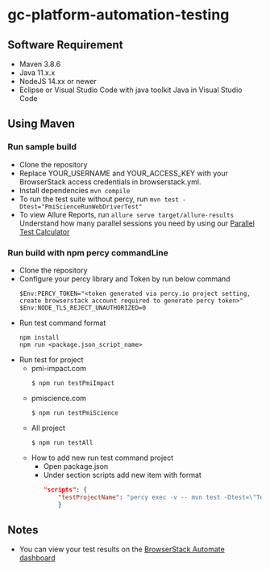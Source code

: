 
# gc-platform-automation-testing

## Software Requirement
- Maven 3.8.6
- Java 11.x.x
- NodeJS 14.xx or newer
- Eclipse or Visual Studio Code with java toolkit Java in Visual Studio Code

## Using Maven

### Run sample build
- Clone the repository
- Replace YOUR_USERNAME and YOUR_ACCESS_KEY with your BrowserStack access credentials in browserstack.yml.
- Install dependencies `mvn compile`
- To run the test suite without percy, run `mvn test -Dtest="PmiScienceRunWebDriverTest"`
- To view Allure Reports, run `allure serve target/allure-results`
Understand how many parallel sessions you need by using our [Parallel Test Calculator](https://www.browserstack.com/automate/parallel-calculator?ref=github)

### Run build with npm percy commandLine
- Clone the repository
- Configure your percy library and Token by run below command
	```sh-session
	$Env:PERCY_TOKEN="<token generated via percy.io project setting, create browserstack account required to generate percy token>"
	$Env:NODE_TLS_REJECT_UNAUTHORIZED=0
	```
- Run test command format
	```sh-session
	npm install
	npm run <package.json_script_name>
	```
- Run test  for project 
	- pmi-impact.com
		```sh-session
		$ npm run testPmiImpact
		```
	- pmiscience.com
		```sh-session
		$ npm run testPmiScience
		```
	- All project 
		```sh-session
		$ npm run testAll
		```
	- How to add new run test command project
		- Open package.json
		- Under section scripts add new item with format
			```json
			"scripts": { 
				"testProjectName": "percy exec -v -- mvn test -Dtest=\"TestClassName\""
				}
			```

## Notes

* You can view your test results on the [BrowserStack Automate dashboard](https://www.browserstack.com/automate)